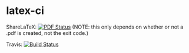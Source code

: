 # latex-ci

ShareLaTeX: [![PDF Status](https://www.sharelatex.com/github/repos/asctest/latex-ci/builds/latest/badge.svg)](https://www.sharelatex.com/github/repos/asctest/latex-ci/builds/latest/output.pdf) (NOTE: this only depends on whether or not a .pdf is created, not the exit code.)

Travis: [![Build Status](https://travis-ci.org/asctest/latex-ci.svg)](https://travis-ci.org/asctest/latex-ci)
